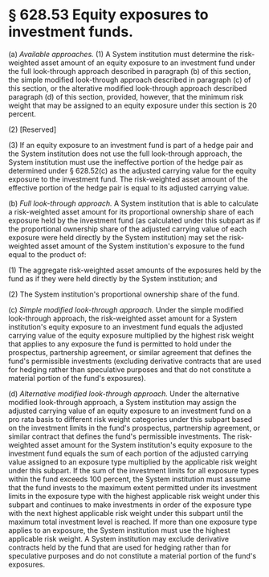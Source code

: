 # § 628.53   Equity exposures to investment funds.

(a) *Available approaches.* (1) A System institution must determine the risk-weighted asset amount of an equity exposure to an investment fund under the full look-through approach described in paragraph (b) of this section, the simple modified look-through approach described in paragraph (c) of this section, or the alterative modified look-through approach described paragraph (d) of this section, provided, however, that the minimum risk weight that may be assigned to an equity exposure under this section is 20 percent.


(2) [Reserved]


(3) If an equity exposure to an investment fund is part of a hedge pair and the System institution does not use the full look-through approach, the System institution must use the ineffective portion of the hedge pair as determined under § 628.52(c) as the adjusted carrying value for the equity exposure to the investment fund. The risk-weighted asset amount of the effective portion of the hedge pair is equal to its adjusted carrying value.


(b) *Full look-through approach.* A System institution that is able to calculate a risk-weighted asset amount for its proportional ownership share of each exposure held by the investment fund (as calculated under this subpart as if the proportional ownership share of the adjusted carrying value of each exposure were held directly by the System institution) may set the risk-weighted asset amount of the System institution's exposure to the fund equal to the product of:


(1) The aggregate risk-weighted asset amounts of the exposures held by the fund as if they were held directly by the System institution; and


(2) The System institution's proportional ownership share of the fund.


(c) *Simple modified look-through approach.* Under the simple modified look-through approach, the risk-weighted asset amount for a System institution's equity exposure to an investment fund equals the adjusted carrying value of the equity exposure multiplied by the highest risk weight that applies to any exposure the fund is permitted to hold under the prospectus, partnership agreement, or similar agreement that defines the fund's permissible investments (excluding derivative contracts that are used for hedging rather than speculative purposes and that do not constitute a material portion of the fund's exposures).


(d) *Alternative modified look-through approach.* Under the alternative modified look-through approach, a System institution may assign the adjusted carrying value of an equity exposure to an investment fund on a pro rata basis to different risk weight categories under this subpart based on the investment limits in the fund's prospectus, partnership agreement, or similar contract that defines the fund's permissible investments. The risk-weighted asset amount for the System institution's equity exposure to the investment fund equals the sum of each portion of the adjusted carrying value assigned to an exposure type multiplied by the applicable risk weight under this subpart. If the sum of the investment limits for all exposure types within the fund exceeds 100 percent, the System institution must assume that the fund invests to the maximum extent permitted under its investment limits in the exposure type with the highest applicable risk weight under this subpart and continues to make investments in order of the exposure type with the next highest applicable risk weight under this subpart until the maximum total investment level is reached. If more than one exposure type applies to an exposure, the System institution must use the highest applicable risk weight. A System institution may exclude derivative contracts held by the fund that are used for hedging rather than for speculative purposes and do not constitute a material portion of the fund's exposures.




